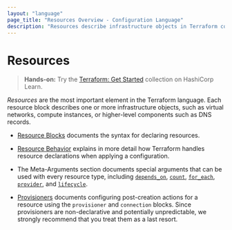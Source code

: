 ```yaml
---
layout: "language"
page_title: "Resources Overview - Configuration Language"
description: "Resources describe infrastructure objects in Terraform configurations. Find documentation for resource syntax, behavior, and meta-arguments."
---
```


# Resources

> **Hands-on:** Try the [Terraform: Get Started](https://learn.hashicorp.com/collections/terraform/aws-get-started?utm_source=WEBSITE&utm_medium=WEB_IO&utm_offer=ARTICLE_PAGE&utm_content=DOCS) collection on HashiCorp Learn.

_Resources_ are the most important element in the Terraform language.
Each resource block describes one or more infrastructure objects, such
as virtual networks, compute instances, or higher-level components such
as DNS records.

- [Resource Blocks](/docs/language/resources/syntax.html) documents
  the syntax for declaring resources.

- [Resource Behavior](/docs/language/resources/behavior.html) explains in
  more detail how Terraform handles resource declarations when applying a
  configuration.

- The Meta-Arguments section documents special arguments that can be used with
  every resource type, including
  [`depends_on`](/docs/language/meta-arguments/depends_on.html),
  [`count`](/docs/language/meta-arguments/count.html),
  [`for_each`](/docs/language/meta-arguments/for_each.html),
  [`provider`](/docs/language/meta-arguments/resource-provider.html),
  and [`lifecycle`](/docs/language/meta-arguments/lifecycle.html).

- [Provisioners](/docs/language/resources/provisioners/index.html)
  documents configuring post-creation actions for a resource using the
  `provisioner` and `connection` blocks. Since provisioners are non-declarative
  and potentially unpredictable, we strongly recommend that you treat them as a
  last resort.
